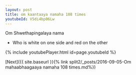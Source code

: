 ```yaml
---
layout: post
title: om kaantaaya namaha 108 times
youtubeId: V5di4bp06Lw
---
```

 
 
Om Shwethapingalaya nama 
 
 -  Who is white on one side and red on the other 
 
  
 
  
 
 
 
 
 
 


{% include youtubePlayer.html id=page.youtubeId %}
 
[Next]({{ site.baseurl }}{% link  split2/_posts/2016-09-05-Om mahaabhaagaaya namaha 108 times.md%})
 
